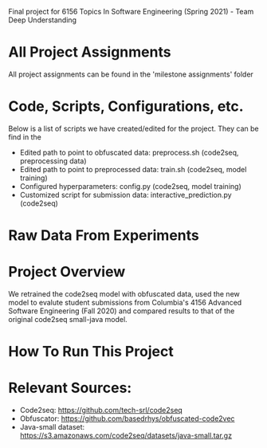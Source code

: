 Final project for 6156 Topics In Software Engineering (Spring 2021) - Team Deep Understanding

# All Project Assignments
All project assignments can be found in the 'milestone assignments' folder

# Code, Scripts, Configurations, etc.
Below is a list of scripts we have created/edited for the project. They can be find in the 
+ Edited path to point to obfuscated data: preprocess.sh (code2seq, preprocessing data)
+ Edited path to point to preprocessed data: train.sh (code2seq, model training)
+ Configured hyperparameters: config.py (code2seq, model training)
+ Customized script for submission data: interactive_prediction.py (code2seq)

# Raw Data From Experiments
<TBD>

# Project Overview
We retrained the code2seq model with obfuscated data, used the new model to evalute student submissions from Columbia's 4156 Advanced Software Engineering (Fall 2020) and compared results to that of the original code2seq small-java model.

# How To Run This Project
<TBD>

# Relevant Sources:
- Code2seq: https://github.com/tech-srl/code2seq
- Obfuscator: https://github.com/basedrhys/obfuscated-code2vec
- Java-small dataset: https://s3.amazonaws.com/code2seq/datasets/java-small.tar.gz

